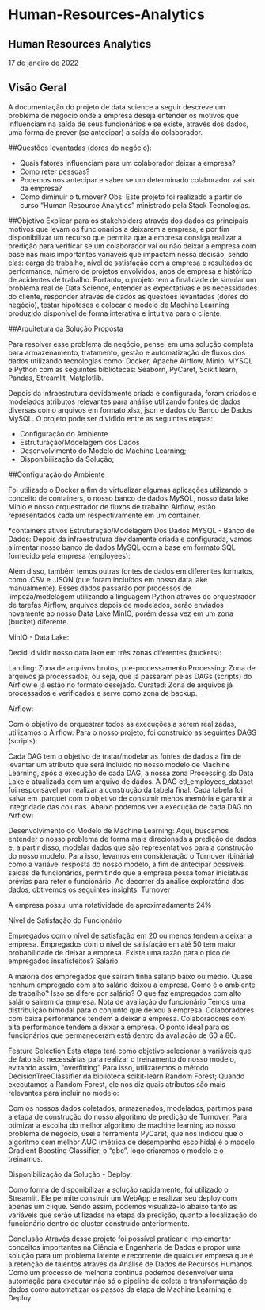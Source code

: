 ﻿# Human-Resources-Analytics

## Human Resources Analytics
17 de janeiro de 2022

## Visão Geral

A documentação do projeto de data science a seguir descreve um problema de negócio onde a empresa deseja entender os motivos que influenciam na saída de seus funcionários e se existe, através dos dados, uma forma de prever (se antecipar) a saída do colaborador.

##Questões levantadas (dores do negócio):

- Quais fatores influenciam para um colaborador deixar a empresa?
- Como reter pessoas?
- Podemos nos antecipar e saber se um determinado colaborador vai sair da empresa?
- Como diminuir o turnover?
Obs: Este projeto foi realizado a partir do curso “Human Resource Analytics” ministrado pela Stack Tecnologias.

##Objetivo
Explicar para os stakeholders através dos dados os principais motivos que levam os funcionários a deixarem a empresa, e por fim disponibilizar um recurso que permita que a empresa consiga realizar a predição para verificar se um colaborador vai ou não deixar a empresa com base nas mais importantes variáveis que impactam nessa decisão, sendo elas: carga de trabalho, nível de satisfação com a empresa e resultados de performance, número de projetos envolvidos, anos de empresa e histórico de acidentes de trabalho.
Portanto, o projeto tem a finalidade de simular um problema real de Data Science, entender as expectativas e as necessidades do cliente, responder através de dados as questões levantadas (dores do negócio), testar hipóteses e colocar o modelo de Machine Learning produzido disponível de forma interativa e intuitiva para o cliente.

##Arquitetura da Solução Proposta

Para resolver esse problema de negócio, pensei em uma solução completa para armazenamento, tratamento, gestão e automatização de fluxos dos dados utilizando tecnologias como: Docker, Apache Airflow, Minio, MYSQL e Python com as seguintes bibliotecas: Seaborn, PyCaret, Scikit learn, Pandas, Streamlit, Matplotlib.

Depois da infraestrutura devidamente criada e configurada, foram criados e modelados atributos relevantes para análise utilizando fontes de dados diversas como arquivos em formato xlsx, json e dados do Banco de Dados MySQL. O projeto pode ser dividido entre as seguintes etapas:

- Configuração do Ambiente
- Estruturação/Modelagem  dos Dados
- Desenvolvimento do Modelo de Machine Learning;
- Disponibilização da Solução;

##Configuração do Ambiente

Foi utilizado o Docker a fim de virtualizar algumas aplicações utilizando o conceito de containers, o nosso banco de dados MySQL, nosso data lake Minio e nosso orquestrador de fluxos de trabalho Airflow, estão representados cada um respectivamente em um container.



*containers ativos
Estruturação/Modelagem Dos Dados
MYSQL - Banco de Dados:
Depois da infraestrutura devidamente criada e configurada, vamos alimentar nosso banco de dados MySQL com a base em formato SQL fornecido pela empresa (employees):

Além disso, também temos outras fontes de dados em diferentes formatos, como .CSV e .JSON (que foram incluídos em nosso data lake manualmente). Esses dados passarão por processos de limpeza/modelagem utilizando a linguagem Python através do orquestrador de tarefas Airflow, arquivos depois de modelados, serão enviados novamente ao nosso Data Lake MinIO, porém dessa vez em um zona (bucket) diferente.





MinIO - Data Lake:

Decidi dividir nosso data lake em três zonas diferentes (buckets):


Landing: Zona de arquivos brutos, pré-processamento
Processing: Zona de arquivos já processados, ou seja, que já passaram pelas DAGs (scripts) do    Airflow e já estão no formato desejado.
Curated: Zona de arquivos já processados e verificados e serve como zona de backup.

Airflow:

Com o objetivo de orquestrar todos as execuções a serem realizadas, utilizamos o Airflow. Para o nosso projeto, foi construído as seguintes DAGS (scripts):

Cada DAG tem o objetivo de tratar/modelar as fontes de dados a fim de levantar um atributo que será incluído no nosso modelo de Machine Learning, após a execução de cada DAG, a nossa zona Processing do Data Lake é atualizada com um arquivo de dados. A DAG etl_employees_dataset foi responsável por realizar a construção da tabela final. Cada tabela foi salva em .parquet com o objetivo de consumir menos memória e garantir a integridade das colunas.
Abaixo podemos ver a execução de cada DAG no Airflow:


Desenvolvimento do Modelo de Machine Learning:
Aqui, buscamos entender o nosso problema de forma mais direcionada a predição de dados e, a partir disso, modelar dados que são representativos para a construção do nosso modelo. Para isso, levamos em consideração o Turnover (binária) como a variável resposta do nosso modelo, a fim de antecipar possíveis saídas de funcionários, permitindo que a empresa possa tomar iniciativas prévias para reter o funcionário.
Ao decorrer da análise exploratória dos dados, obtivemos os seguintes insights:
Turnover

A empresa possui uma rotatividade de aproximadamente 24%


Nível de Satisfação do Funcionário

Empregados com o nível de satisfação em 20 ou menos tendem a deixar a empresa.
Empregados com o nível de satisfação em até 50 tem maior probabilidade de deixar a empresa.
Existe uma razão para o pico de empregados insatisfeitos?
Salário


A maioria dos empregados que saíram tinha salário baixo ou médio.
Quase nenhum empregado com alto salário deixou a empresa.
Como é o ambiente de trabalho? Isso se difere por salário?
O que faz empregados com alto salário sairem da empresa.
Nota de avaliação do funcionário
Temos uma distribuição bimodal para o conjunto que deixou a empresa.
Colaboradores com baixa performance tendem a deixar a empresa.
Colaboradores com alta performance tendem a deixar a empresa.
O ponto ideal para os funcionários que permaneceram está dentro da avaliação de 60 à 80.



Feature Selection
Esta etapa terá como objetivo selecionar a variáveis que de fato são necessárias para realizar o treinamento do nosso modelo, evitando assim, “overfitting” Para isso, utilizaremos o método DecisionTreeClassifier da biblioteca scikit-learn
Random Forest;
Quando executamos a Random Forest, ele nos diz quais atributos são mais relevantes para incluir no modelo:


	


Com os nossos dados coletados, armazenados, modelados, partimos para a etapa de construção do nosso algoritmo de predição de Turnover. Para otimizar a escolha do melhor algoritmo de machine learning ao nosso problema de negócio, usei a ferramenta PyCaret, que nos indicou que o algoritmo com melhor AUC (métrica de desempenho escolhida) é o modelo Gradient Boosting Classifier, o “gbc”, logo criaremos o modelo e o treinamos.








Disponibilização da Solução - Deploy:

Como forma de disponibilizar a solução rapidamente, foi utilizado o Streamlit. Ele permite construir um WebApp e realizar seu deploy com apenas um clique. Sendo assim, podemos visualizá-lo abaixo tanto as variáveis que serão utilizadas na etapa da predição, quanto a localização do funcionário dentro do cluster construído anteriormente.


Conclusão
Através desse projeto foi possível praticar e implementar conceitos importantes na Ciência e Engenharia de Dados e propor uma solução para um problema latente e recorrente de qualquer empresa que é a retenção de talentos através da Análise de Dados de Recursos Humanos.
Como um processo de melhoria contínua podemos desenvolver uma automação para executar não só o pipeline de coleta e transformação de dados como automatizar os passos da etapa de Machine Learning e Deploy.

